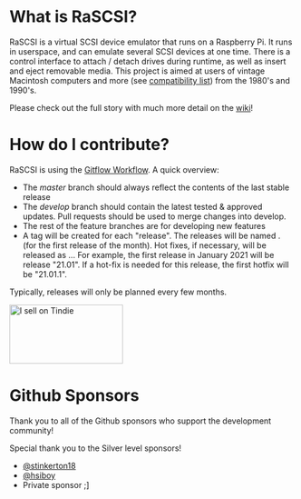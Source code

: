 # What is RaSCSI?
RaSCSI is a virtual SCSI device emulator that runs on a Raspberry Pi. It runs in userspace, and can emulate several SCSI devices at one time. There is a control interface to attach / detach drives during runtime, as well as insert and eject removable media. This project is aimed at users of vintage Macintosh computers and more (see [compatibility list](https://github.com/akuker/RASCSI/wiki/Compatibility)) from the 1980's and 1990's.

Please check out the full story with much more detail on the [wiki](https://github.com/akuker/RASCSI/wiki)!

# How do I contribute?
RaSCSI is using the <a href="https://datasift.github.io/gitflow/IntroducingGitFlow.html">Gitflow Workflow</a>. A quick overview:

- The *master* branch should always reflect the contents of the last stable release
- The *develop* branch should contain the latest tested & approved updates. Pull requests should be used to merge changes into develop.
- The rest of the feature branches are for developing new features
- A tag will be created for each "release". The releases will be named <year>.<month> (for the first release of the month). Hot fixes, if necessary, will be released as <year>.<month>.<release number>. For example, the first release in January 2021 will be release "21.01". If a hot-fix is needed for this release, the first hotfix will be "21.01.1".
  
Typically, releases will only be planned every few months.

<a href="https://www.tindie.com/stores/landogriffin/?ref=offsite_badges&utm_source=sellers_akuker&utm_medium=badges&utm_campaign=badge_large"><img src="https://d2ss6ovg47m0r5.cloudfront.net/badges/tindie-larges.png" alt="I sell on Tindie" width="200" height="104"></a>

# Github Sponsors
Thank you to all of the Github sponsors who support the development community!
  
Special thank you to the Silver level sponsors!
  - <a href="https://github.com/stinkerton18">@stinkerton18</a>
  - <a href="https://github.com/hsiboy">@hsiboy</a>
  - Private sponsor ;]
